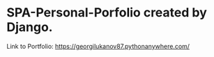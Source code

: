 # SPA-Personal-Porfolio created by Django.

Link to Portfolio:
https://georgilukanov87.pythonanywhere.com/
